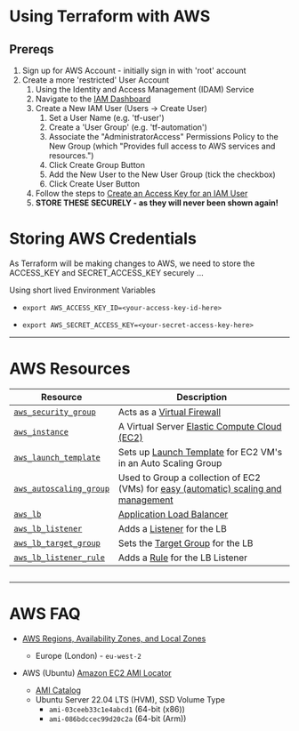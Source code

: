 # Using Terraform with AWS

## Prereqs

1. Sign up for AWS Account - initially sign in with 'root' account
1. Create a more 'restricted' User Account
    1. Using the Identity and Access Management (IDAM) Service
    1. Navigate to the [IAM Dashboard](https://us-east-1.console.aws.amazon.com/iamv2/home?region=eu-north-1#/home)
    1. Create a New IAM User (Users -> Create User)
        1. Set a User Name (e.g. 'tf-user')
        1. Create a 'User Group' (e.g. 'tf-automation')
        1. Associate the "AdministratorAccess" Permissions Policy to the New Group (which "Provides full access to AWS services and resources.")
        1. Click Create Group Button
        1. Add the New User to the New User Group (tick the checkbox)
        1. Click Create User Button
    1. Follow the steps to [Create an Access Key for an IAM User](https://docs.aws.amazon.com/IAM/latest/UserGuide/access-keys-admin-managed.html#admin-create-access-key)
    1. **STORE THESE SECURELY - as they will never been shown again!**

# Storing AWS Credentials
As Terraform will be making changes to AWS, we need to store the ACCESS_KEY and SECRET_ACCESS_KEY securely ...

Using short lived Environment Variables

- `export AWS_ACCESS_KEY_ID=<your-access-key-id-here>`

- `export AWS_SECRET_ACCESS_KEY=<your-secret-access-key-here>`

---
# AWS Resources

| Resource                   | Description               |
| -                         | -                         |
| [`aws_security_group`](https://registry.terraform.io/modules/terraform-aws-modules/security-group/aws/latest)             | Acts as a [Virtual Firewall](https://docs.aws.amazon.com/managedservices/latest/userguide/about-security-groups.html) |
| [`aws_instance`](https://registry.terraform.io/modules/terraform-aws-modules/ec2-instance/aws/latest)                     | A Virtual Server [Elastic Compute Cloud (EC2)](https://docs.aws.amazon.com/AWSEC2/latest/UserGuide/concepts.html) |
| [`aws_launch_template`](https://registry.terraform.io/providers/hashicorp/aws/latest/docs/resources/launch_template)      | Sets up [Launch Template](https://docs.aws.amazon.com/autoscaling/ec2/userguide/launch-templates.html) for EC2 VM's in an Auto Scaling Group |
| [`aws_autoscaling_group`](https://registry.terraform.io/modules/terraform-aws-modules/autoscaling/aws/latest)             | Used to Group a collection of EC2 (VMs) for [easy (automatic) scaling and management](https://docs.aws.amazon.com/autoscaling/ec2/userguide/auto-scaling-groups.html) |
| [`aws_lb`](https://registry.terraform.io/modules/terraform-aws-modules/alb/aws/latest)                                    | [Application Load Balancer](https://docs.aws.amazon.com/autoscaling/ec2/userguide/autoscaling-load-balancer.html) |
| [`aws_lb_listener`](https://registry.terraform.io/providers/hashicorp/aws/latest/docs/resources/lb_listener)              | Adds a [Listener](https://docs.aws.amazon.com/elasticloadbalancing/latest/network/create-listener.html) for the LB |
| [`aws_lb_target_group`](https://registry.terraform.io/providers/hashicorp/aws/latest/docs/resources/lb_target_group)      | Sets the [Target Group](https://docs.aws.amazon.com/elasticloadbalancing/latest/network/create-target-group.html) for the LB |
| [`aws_lb_listener_rule`](https://registry.terraform.io/providers/hashicorp/aws/latest/docs/resources/lb_listener_rule)    | Adds a [Rule](https://docs.aws.amazon.com/elasticloadbalancing/latest/network/load-balancer-listeners.html#listener-rules) for the LB Listener |
## 

---
# AWS FAQ

- [AWS Regions, Availability Zones, and Local Zones](https://docs.aws.amazon.com/AmazonRDS/latest/UserGuide/Concepts.RegionsAndAvailabilityZones.html)

    - Europe (London) - `eu-west-2`

- AWS (Ubuntu) [Amazon EC2 AMI Locator](https://cloud-images.ubuntu.com/locator/ec2/)

    - [AMI Catalog](https://eu-west-2.console.aws.amazon.com/ec2/home?region=eu-west-2#AMICatalog:)
    - Ubuntu Server 22.04 LTS (HVM), SSD Volume Type
        - `ami-03ceeb33c1e4abcd1` (64-bit (x86))
        - `ami-086bdccec99d20c2a` (64-bit (Arm))